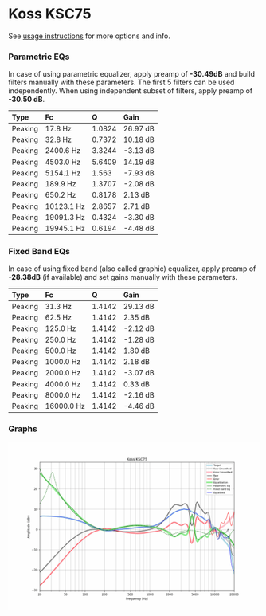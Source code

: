 # Koss KSC75
See [usage instructions](https://github.com/jaakkopasanen/AutoEq#usage) for more options and info.

### Parametric EQs
In case of using parametric equalizer, apply preamp of **-30.49dB** and build filters manually
with these parameters. The first 5 filters can be used independently.
When using independent subset of filters, apply preamp of **-30.50 dB**.

| Type    | Fc         |      Q | Gain     |
|:--------|:-----------|:-------|:---------|
| Peaking | 17.8 Hz    | 1.0824 | 26.97 dB |
| Peaking | 32.8 Hz    | 0.7372 | 10.18 dB |
| Peaking | 2400.6 Hz  | 3.3244 | -3.13 dB |
| Peaking | 4503.0 Hz  | 5.6409 | 14.19 dB |
| Peaking | 5154.1 Hz  | 1.563  | -7.93 dB |
| Peaking | 189.9 Hz   | 1.3707 | -2.08 dB |
| Peaking | 650.2 Hz   | 0.8178 | 2.13 dB  |
| Peaking | 10123.1 Hz | 2.8657 | 2.71 dB  |
| Peaking | 19091.3 Hz | 0.4324 | -3.30 dB |
| Peaking | 19945.1 Hz | 0.6194 | -4.48 dB |

### Fixed Band EQs
In case of using fixed band (also called graphic) equalizer, apply preamp of **-28.38dB**
(if available) and set gains manually with these parameters.

| Type    | Fc         |      Q | Gain     |
|:--------|:-----------|:-------|:---------|
| Peaking | 31.3 Hz    | 1.4142 | 29.13 dB |
| Peaking | 62.5 Hz    | 1.4142 | 2.35 dB  |
| Peaking | 125.0 Hz   | 1.4142 | -2.12 dB |
| Peaking | 250.0 Hz   | 1.4142 | -1.28 dB |
| Peaking | 500.0 Hz   | 1.4142 | 1.80 dB  |
| Peaking | 1000.0 Hz  | 1.4142 | 2.18 dB  |
| Peaking | 2000.0 Hz  | 1.4142 | -3.07 dB |
| Peaking | 4000.0 Hz  | 1.4142 | 0.33 dB  |
| Peaking | 8000.0 Hz  | 1.4142 | -2.16 dB |
| Peaking | 16000.0 Hz | 1.4142 | -4.46 dB |

### Graphs
![](./Koss%20KSC75.png)